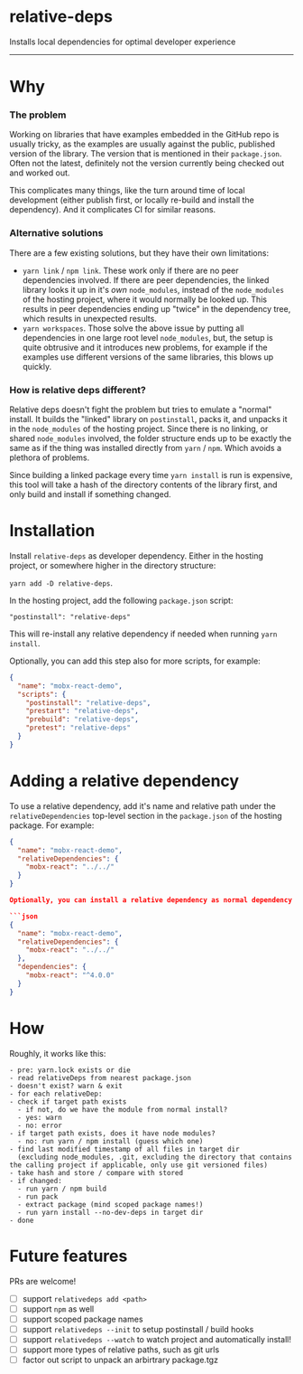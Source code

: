 # relative-deps

Installs local dependencies for optimal developer experience

---

# Why

### The problem

Working on libraries that have examples embedded in the GitHub repo is usually tricky, as the examples are usually against the public, published version of the library. The version that is mentioned in their `package.json`. Often not the latest, definitely not the version currently being checked out and worked out.

This complicates many things, like the turn around time of local development (either publish first, or locally re-build and install the dependency). And it complicates CI for similar reasons.

### Alternative solutions

There are a few existing solutions, but they have their own limitations:

- `yarn link` / `npm link`. These work only if there are no peer dependencies involved. If there are peer dependencies, the linked library looks it up in it's _own_ `node_modules`, instead of the `node_modules` of the hosting project, where it would normally be looked up. This results in peer dependencies ending up "twice" in the dependency tree, which results in unexpected results.
- `yarn workspaces`. Those solve the above issue by putting all dependencies in one large root level `node_modules`, but, the setup is quite obtrusive and it introduces new problems, for example if the examples use different versions of the same libraries, this blows up quickly.

### How is relative deps different?

Relative deps doesn't fight the problem but tries to emulate a "normal" install. It builds the "linked" library on `postinstall`, packs it, and unpacks it in the `node_modules` of the hosting project. Since there is no linking, or shared `node_modules` involved, the folder structure ends up to be exactly the same as if the thing was installed directly from `yarn` / `npm`. Which avoids a plethora of problems.

Since building a linked package every time `yarn install` is run is expensive, this tool will take a hash of the directory contents of the library first, and only build and install if something changed.

# Installation

Install `relative-deps` as developer dependency. Either in the hosting project, or somewhere higher in the directory structure:

`yarn add -D relative-deps`.

In the hosting project, add the following `package.json` script:

`"postinstall": "relative-deps"`

This will re-install any relative dependency if needed when running `yarn install`.

Optionally, you can add this step also for more scripts, for example:

```json
{
  "name": "mobx-react-demo",
  "scripts": {
    "postinstall": "relative-deps",
    "prestart": "relative-deps",
    "prebuild": "relative-deps",
    "pretest": "relative-deps"
  }
}
```

# Adding a relative dependency

To use a relative dependency, add it's name and relative path under the `relativeDependencies` top-level section in the `package.json` of the hosting package. For example:

````json
{
  "name": "mobx-react-demo",
  "relativeDependencies": {
    "mobx-react": "../../"
  }
}

Optionally, you can install a relative dependency as normal dependency as well. The benefit of this is that anybody that checks out the project, but doesn't have a checkout of the targeted library, gets the normally published version. For example:

```json
{
  "name": "mobx-react-demo",
  "relativeDependencies": {
    "mobx-react": "../../"
  },
  "dependencies": {
    "mobx-react": "^4.0.0"
  }
}
````

# How

Roughly, it works like this:

```
- pre: yarn.lock exists or die
- read relativeDeps from nearest package.json
- doesn't exist? warn & exit
- for each relativeDep:
- check if target path exists
  - if not, do we have the module from normal install?
  - yes: warn
  - no: error
- if target path exists, does it have node modules?
  - no: run yarn / npm install (guess which one)
- find last modified timestamp of all files in target dir
  (excluding node_modules, .git, excluding the directory that contains the calling project if applicable, only use git versioned files)
- take hash and store / compare with stored
- if changed:
  - run yarn / npm build
  - run pack
  - extract package (mind scoped package names!)
  - run yarn install --no-dev-deps in target dir
- done
```

# Future features

PRs are welcome!

- [ ] support `relativedeps add <path>`
- [ ] support `npm` as well
- [ ] support scoped package names
- [ ] support `relativedeps --init` to setup postinstall / build hooks
- [ ] support `relativedeps --watch` to watch project and automatically install!
- [ ] support more types of relative paths, such as git urls
- [ ] factor out script to unpack an arbirtrary package.tgz
